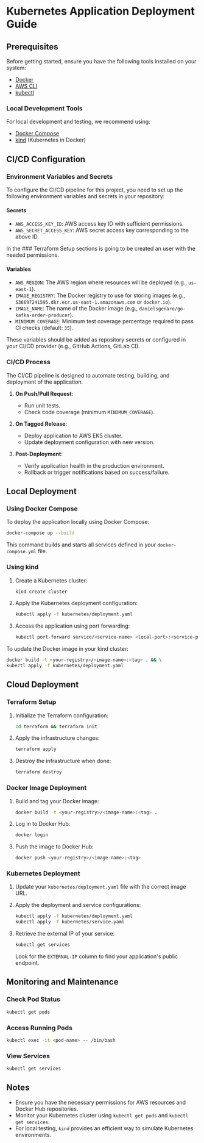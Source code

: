 # Kubernetes Application Deployment Guide

## Prerequisites
Before getting started, ensure you have the following tools installed on your system:
- [Docker](https://www.docker.com)
- [AWS CLI](https://aws.amazon.com/cli/)
- [kubectl](https://kubernetes.io/docs/tasks/tools/install-kubectl/)

### Local Development Tools
For local development and testing, we recommend using:
- [Docker Compose](https://docs.docker.com/compose/)
- [kind](https://kind.sigs.k8s.io/) (Kubernetes in Docker)

## CI/CD Configuration

### Environment Variables and Secrets
To configure the CI/CD pipeline for this project, you need to set up the following environment variables and secrets in your repository:

#### Secrets
- `AWS_ACCESS_KEY_ID`: AWS access key ID with sufficient permissions.
- `AWS_SECRET_ACCESS_KEY`: AWS secret access key corresponding to the above ID.

In the ### Terraform Setup sections is going to be created an user with the needed permissions. 

#### Variables
- `AWS_REGION`: The AWS region where resources will be deployed (e.g., `us-east-1`).
- `IMAGE_REGISTRY`: The Docker registry to use for storing images (e.g., `536697241595.dkr.ecr.us-east-1.amazonaws.com` or `docker.io`).
- `IMAGE_NAME`: The name of the Docker image (e.g., `danielsgenaro/go-kafka-order-producer`).
- `MINIMUM_COVERAGE`: Minimum test coverage percentage required to pass CI checks (default: `35`).

These variables should be added as repository secrets or configured in your CI/CD provider (e.g., GitHub Actions, GitLab CI).

### CI/CD Process

The CI/CD pipeline is designed to automate testing, building, and deployment of the application.

1. **On Push/Pull Request**:
   - Run unit tests.
   - Check code coverage (minimum `MINIMUM_COVERAGE`).

2. **On Tagged Release**:
   - Deploy application to AWS EKS cluster.
   - Update deployment configuration with new version.

3. **Post-Deployment**:
   - Verify application health in the production environment.
   - Rollback or trigger notifications based on success/failure.

## Local Deployment

### Using Docker Compose
To deploy the application locally using Docker Compose:

```bash
docker-compose up --build
```

This command builds and starts all services defined in your `docker-compose.yml` file.

### Using kind
1. Create a Kubernetes cluster:
   ```bash
   kind create cluster
   ```

2. Apply the Kubernetes deployment configuration:
   ```bash
   kubectl apply -f kubernetes/deployment.yaml
   ```

3. Access the application using port forwarding:
   ```bash
   kubectl port-forward service/<service-name> <local-port>:<service-port>
   ```

To update the Docker image in your kind cluster:
```bash
docker build -t <your-registry>/<image-name>:<tag> . && \
kubectl apply -f kubernetes/deployment.yaml
```

## Cloud Deployment

### Terraform Setup
1. Initialize the Terraform configuration:
   ```bash
   cd terraform && terraform init
   ```

2. Apply the infrastructure changes:
   ```bash
   terraform apply
   ```

3. Destroy the infrastructure when done:
   ```bash
   terraform destroy
   ```

### Docker Image Deployment
1. Build and tag your Docker image:
   ```bash
   docker build -t <your-registry>/<image-name>:<tag> .
   ```

2. Log in to Docker Hub:
   ```bash
   docker login
   ```

3. Push the image to Docker Hub:
   ```bash
   docker push <your-registry>/<image-name>:<tag>
   ```

### Kubernetes Deployment
1. Update your `kubernetes/deployment.yaml` file with the correct image URL.

2. Apply the deployment and service configurations:
   ```bash
   kubectl apply -f kubernetes/deployment.yaml
   kubectl apply -f kubernetes/service.yaml
   ```

3. Retrieve the external IP of your service:
   ```bash
   kubectl get services
   ```
   Look for the `EXTERNAL-IP` column to find your application's public endpoint.

## Monitoring and Maintenance

### Check Pod Status
```bash
kubectl get pods
```

### Access Running Pods
```bash
kubectl exec -it <pod-name> -- /bin/bash
```

### View Services
```bash
kubectl get services
```

## Notes
- Ensure you have the necessary permissions for AWS resources and Docker Hub repositories.
- Monitor your Kubernetes cluster using `kubectl get pods` and `kubectl get services`.
- For local testing, `kind` provides an efficient way to simulate Kubernetes environments.